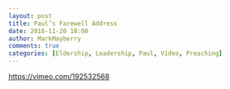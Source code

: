 ```yaml
---
layout: post
title: Paul’s Farewell Address
date: 2016-11-20 18:00
author: MarkMayberry
comments: true
categories: [Eldership, Leadership, Paul, Video, Preaching]
---
```

https://vimeo.com/192532568
